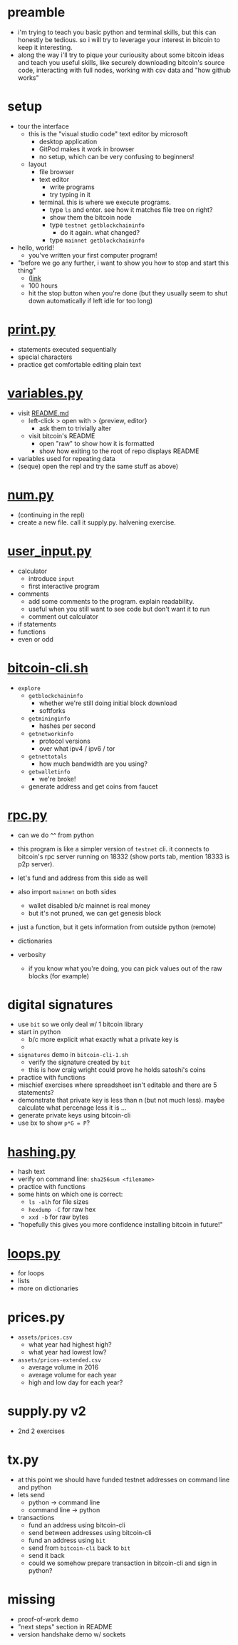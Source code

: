 # preamble

* i'm trying to teach you basic python and terminal skills, but this can honestly be tedious. so i will try to leverage your interest in bitcoin to keep it interesting.
* along the way i'll try to pique your curiousity about some bitcoin ideas and teach you useful skills, like securely downloading bitcoin's source code, interacting with full nodes, working with csv data and "how github works"

# setup

* tour the interface
    * this is the "visual studio code" text editor by microsoft
        * desktop application
        * GitPod makes it work in browser
        * no setup, which can be very confusing to beginners!
    * layout
        * file browser
        * text editor
            * write programs
            * try typing in it
        * terminal. this is where we execute programs.
            * type `ls` and enter. see how it matches file tree on right?
            * show them the bitcoin node
            * type `testnet getblockchaininfo`
                * do it again. what changed?
            * type `mainnet getblockchaininfo`
* hello, world!
    * you've written your first computer program!
* "before we go any further, i want to show you how to stop and start this thing"
    * ([link](https://gitpod.io/workspaces/)
    * 100 hours
    * hit the stop button when you're done (but they usually seem to shut down automatically if left idle for too long)

# [print.py](print.py)

* statements executed sequentially
* special characters
* practice get comfortable editing plain text

# [variables.py](variables.py)

* visit [README.md](README.md)
    * left-click > open with > {preview, editor}
        * ask them to trivially alter
    * visit bitcoin's README
        * open "raw"  to show how it is formatted
        * show how exiting to the root of repo displays README
* variables used for repeating data
* (seque) open the repl and try the same stuff as above)

# [num.py](num.py)

* (continuing in the repl)
* create a new file. call it supply.py. halvening exercise.

# [user_input.py](user_input.py)

* calculator
    * introduce `input`
    * first interactive program
* comments
    * add some comments to the program. explain readability.
    * useful when you still want to see code but don't want it to run
    * comment out calculator
* if statements
* functions
* even or odd


# [bitcoin-cli.sh](bitcoin-cli.sh)

* `explore`
    * `getblockchaininfo`
        * whether we're still doing initial block download
        * softforks
    * `getmininginfo`
        * hashes per second
    * `getnetworkinfo`
        * protocol versions
        * over what ipv4 / ipv6 / tor
    * `getnettotals`
        * how much bandwidth are you using?
    * `getwalletinfo`
        * we're broke!
    * generate address and get coins from faucet

# [rpc.py](rpc.py)

* can we do ^^ from python
* this program is like a simpler version of `testnet` cli. it connects to bitcoin's rpc server running on 18332 (show ports tab, mention 18333 is p2p server). 
* let's fund and address from this side as well
* also import `mainnet` on both sides
    * wallet disabled b/c mainnet is real money
    * but it's not pruned, we can get genesis block

* just a function, but it gets information from outside python (remote)
* dictionaries
* verbosity
    * if you know what you're doing, you can pick values out of the raw blocks (for example)

# digital signatures

* use `bit` so we only deal w/ 1 bitcoin library
* start in python 
    * b/c more explicit what exactly what a private key is
    * 
* `signatures` demo in `bitcoin-cli-1.sh`
    * verify the signature created by `bit`
    * this is how craig wright could prove he holds satoshi's coins
* practice with functions
* mischief exercises where spreadsheet isn't editable and there are 5 statements?
* demonstrate that private key is less than n (but not much less). maybe calculate what percenage less it is ...
* generate private keys using bitcoin-cli
* use bx to show `p*G = P`?

# [hashing.py](hashing.py)

* hash text
* verify on command line: `sha256sum <filename>`
* practice with functions
* some hints on which one is correct:
    * `ls -alh` for file sizes
    * `hexdump -C` for raw hex
    * `xxd -b` for raw bytes
* "hopefully this gives you more confidence installing bitcoin in future!"

# [loops.py](loops.py)

* for loops
* lists
* more on dictionaries

# prices.py

* `assets/prices.csv`
    * what year had highest high?
    * what year had lowest low?
* `assets/prices-extended.csv`
    * average volume in 2016
    * average volume for each year
    * high and low day for each year?

# supply.py v2

* 2nd 2 exercises

# tx.py

* at this point we should have funded testnet addresses on command line and python
* lets send
    * python -> command line
    * command line -> python
* transactions
    * fund an address using bitcoin-cli
    * send between addresses using bitcoin-cli
    * fund an address using `bit`
    * send from `bitcoin-cli` back to `bit`
    * send it back
    * could we somehow prepare transaction in bitcoin-cli and sign in python?

# missing

* proof-of-work demo
* "next steps" section in README
* version handshake demo w/ sockets
